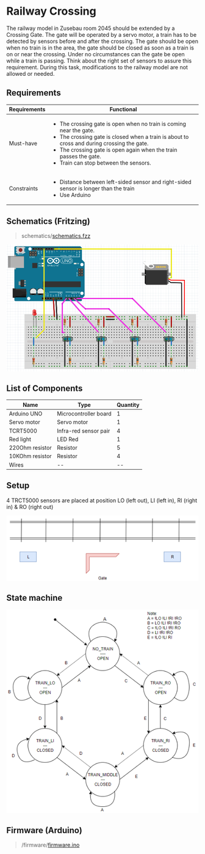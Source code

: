 # Railway Crossing

The railway model in Zusebau room 2045 should be extended by a Crossing Gate. The gate will be operated by a servo motor, a train has to be detected by sensors before and after the crossing. The gate should be open when no train is in the area, the gate should be closed as soon as a train is on or near the crossing. Under no circumstances can the gate be open while a train is passing. Think about the right set of sensors to assure this requirement. During this task, modifications to the railway model are not allowed or needed.

## Requirements
Requirements | Functional
------------ | ----------
Must-have | <ul><li>The crossing gate is open when no train is coming near the gate.</li><li>The crossing gate is closed when a train is about to cross and during crossing the gate.</li><li>The crossing gate is open again when the train passes the gate.</li><li>Train can stop between the sensors.</li></ul>
Constraints | <ul><li>Distance between left-sided sensor and right-sided sensor is longer than the train</li><li>Use Arduino</li></ul>

## Schematics (Fritzing)

> schematics/[schematics.fzz](https://github.com/TuanANg/railway-crossing/blob/master/Railway_Crossing.fzz)

![Railway Crossing Schematics](media/schematics.png)

## List of Components

Name | Type | Quantity
---- | ---- | --------
Arduino UNO | Microcontroller board | 1
Servo motor | Servo motor | 1
TCRT5000 | Infra-red sensor pair | 4
Red light | LED Red | 1
220Ohm resistor | Resistor | 5
10KOhm resistor | Resistor | 4
Wires | -- | --

## Setup
4 TRCT5000 sensors are placed at position LO (left out), LI (left in), RI (right in) & RO (right out) <br/>

![Railway Crossing Setup](media/setup.png)

## State machine

![Railway Crossing Behavior](media/state-machine.png)

## Firmware (Arduino)

> /firmware/[firmware.ino](https://github.com/TuanANg/railway-crossing/blob/master/firmWare/firmWare.ino)
